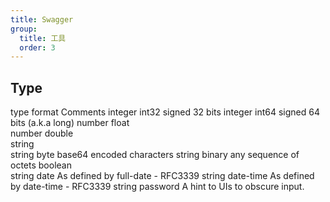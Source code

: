 ```yaml
---
title: Swagger
group:
  title: 工具
  order: 3
---
```


## Type

type	format	Comments
integer	int32	signed 32 bits
integer	int64	signed 64 bits (a.k.a long)
number	float	
number	double	
string		
string	byte	base64 encoded characters
string	binary	any sequence of octets
boolean		
string	date	As defined by full-date - RFC3339
string	date-time	As defined by date-time - RFC3339
string	password	A hint to UIs to obscure input.